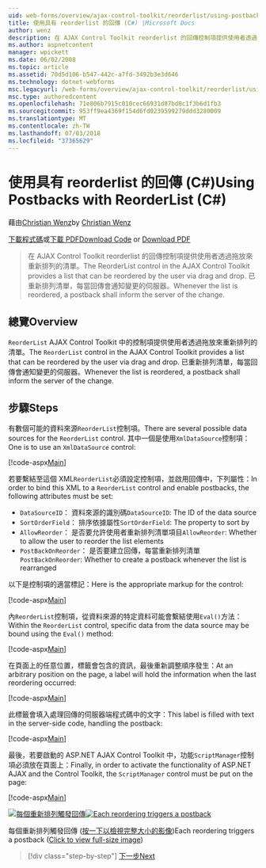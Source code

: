 ```yaml
---
uid: web-forms/overview/ajax-control-toolkit/reorderlist/using-postbacks-with-reorderlist-cs
title: 使用具有 reorderlist 的回傳 (C#) |Microsoft Docs
author: wenz
description: 在 AJAX Control Toolkit reorderlist 的回傳控制項提供使用者透過拖放來重新排列的清單。 已重新排列清單，每當 po...
ms.author: aspnetcontent
manager: wpickett
ms.date: 06/02/2008
ms.topic: article
ms.assetid: 70d5d106-b547-442c-a7fd-3492b3e3d646
ms.technology: dotnet-webforms
msc.legacyurl: /web-forms/overview/ajax-control-toolkit/reorderlist/using-postbacks-with-reorderlist-cs
msc.type: authoredcontent
ms.openlocfilehash: 71e806b7915c010cec66931d87bd8c1f3b6d1fb3
ms.sourcegitcommit: 953ff9ea4369f154d6fd0239599279ddd3280009
ms.translationtype: MT
ms.contentlocale: zh-TW
ms.lasthandoff: 07/03/2018
ms.locfileid: "37365629"
---
```

<a name="using-postbacks-with-reorderlist-c"></a><span data-ttu-id="52b2f-104">使用具有 reorderlist 的回傳 (C#)</span><span class="sxs-lookup"><span data-stu-id="52b2f-104">Using Postbacks with ReorderList (C#)</span></span>
====================
<span data-ttu-id="52b2f-105">藉由[Christian Wenz](https://github.com/wenz)</span><span class="sxs-lookup"><span data-stu-id="52b2f-105">by [Christian Wenz](https://github.com/wenz)</span></span>

<span data-ttu-id="52b2f-106">[下載程式碼](http://download.microsoft.com/download/9/3/f/93f8daea-bebd-4821-833b-95205389c7d0/ReorderList4.cs.zip)或[下載 PDF](http://download.microsoft.com/download/2/d/c/2dc10e34-6983-41d4-9c08-f78f5387d32b/reorderlist4CS.pdf)</span><span class="sxs-lookup"><span data-stu-id="52b2f-106">[Download Code](http://download.microsoft.com/download/9/3/f/93f8daea-bebd-4821-833b-95205389c7d0/ReorderList4.cs.zip) or [Download PDF](http://download.microsoft.com/download/2/d/c/2dc10e34-6983-41d4-9c08-f78f5387d32b/reorderlist4CS.pdf)</span></span>

> <span data-ttu-id="52b2f-107">在 AJAX Control Toolkit reorderlist 的回傳控制項提供使用者透過拖放來重新排列的清單。</span><span class="sxs-lookup"><span data-stu-id="52b2f-107">The ReorderList control in the AJAX Control Toolkit provides a list that can be reordered by the user via drag and drop.</span></span> <span data-ttu-id="52b2f-108">已重新排列清單，每當回傳會通知變更的伺服器。</span><span class="sxs-lookup"><span data-stu-id="52b2f-108">Whenever the list is reordered, a postback shall inform the server of the change.</span></span>


## <a name="overview"></a><span data-ttu-id="52b2f-109">總覽</span><span class="sxs-lookup"><span data-stu-id="52b2f-109">Overview</span></span>

<span data-ttu-id="52b2f-110">`ReorderList` AJAX Control Toolkit 中的控制項提供使用者透過拖放來重新排列的清單。</span><span class="sxs-lookup"><span data-stu-id="52b2f-110">The `ReorderList` control in the AJAX Control Toolkit provides a list that can be reordered by the user via drag and drop.</span></span> <span data-ttu-id="52b2f-111">已重新排列清單，每當回傳會通知變更的伺服器。</span><span class="sxs-lookup"><span data-stu-id="52b2f-111">Whenever the list is reordered, a postback shall inform the server of the change.</span></span>

## <a name="steps"></a><span data-ttu-id="52b2f-112">步驟</span><span class="sxs-lookup"><span data-stu-id="52b2f-112">Steps</span></span>

<span data-ttu-id="52b2f-113">有數個可能的資料來源`ReorderList`控制項。</span><span class="sxs-lookup"><span data-stu-id="52b2f-113">There are several possible data sources for the `ReorderList` control.</span></span> <span data-ttu-id="52b2f-114">其中一個是使用`XmlDataSource`控制項：</span><span class="sxs-lookup"><span data-stu-id="52b2f-114">One is to use an `XmlDataSource` control:</span></span>

[!code-aspx[Main](using-postbacks-with-reorderlist-cs/samples/sample1.aspx)]

<span data-ttu-id="52b2f-115">若要繫結至這個 XML`ReorderList`必須設定控制項，並啟用回傳中，下列屬性：</span><span class="sxs-lookup"><span data-stu-id="52b2f-115">In order to bind this XML to a `ReorderList` control and enable postbacks, the following attributes must be set:</span></span>

- <span data-ttu-id="52b2f-116">`DataSourceID`： 資料來源的識別碼</span><span class="sxs-lookup"><span data-stu-id="52b2f-116">`DataSourceID`: The ID of the data source</span></span>
- <span data-ttu-id="52b2f-117">`SortOrderField`： 排序依據屬性</span><span class="sxs-lookup"><span data-stu-id="52b2f-117">`SortOrderField`: The property to sort by</span></span>
- <span data-ttu-id="52b2f-118">`AllowReorder`： 是否要允許使用者重新排列清單項目</span><span class="sxs-lookup"><span data-stu-id="52b2f-118">`AllowReorder`: Whether to allow the user to reorder the list elements</span></span>
- <span data-ttu-id="52b2f-119">`PostBackOnReorder`： 是否要建立回傳，每當重新排列清單</span><span class="sxs-lookup"><span data-stu-id="52b2f-119">`PostBackOnReorder`: Whether to create a postback whenever the list is rearranged</span></span>

<span data-ttu-id="52b2f-120">以下是控制項的適當標記：</span><span class="sxs-lookup"><span data-stu-id="52b2f-120">Here is the appropriate markup for the control:</span></span>

[!code-aspx[Main](using-postbacks-with-reorderlist-cs/samples/sample2.aspx)]

<span data-ttu-id="52b2f-121">內`ReorderList`控制項，從資料來源的特定資料可能會繫結使用`Eval()`方法：</span><span class="sxs-lookup"><span data-stu-id="52b2f-121">Within the `ReorderList` control, specific data from the data source may be bound using the `Eval()` method:</span></span>

[!code-aspx[Main](using-postbacks-with-reorderlist-cs/samples/sample3.aspx)]

<span data-ttu-id="52b2f-122">在頁面上的任意位置，標籤會包含的資訊，最後重新調整順序發生：</span><span class="sxs-lookup"><span data-stu-id="52b2f-122">At an arbitrary position on the page, a label will hold the information when the last reordering occurred:</span></span>

[!code-aspx[Main](using-postbacks-with-reorderlist-cs/samples/sample4.aspx)]

<span data-ttu-id="52b2f-123">此標籤會填入處理回傳的伺服器端程式碼中的文字：</span><span class="sxs-lookup"><span data-stu-id="52b2f-123">This label is filled with text in the server-side code, handling the postback:</span></span>

[!code-aspx[Main](using-postbacks-with-reorderlist-cs/samples/sample5.aspx)]

<span data-ttu-id="52b2f-124">最後，若要啟動的 ASP.NET AJAX Control Toolkit 中，功能`ScriptManager`控制項必須放在頁面上：</span><span class="sxs-lookup"><span data-stu-id="52b2f-124">Finally, in order to activate the functionality of ASP.NET AJAX and the Control Toolkit, the `ScriptManager` control must be put on the page:</span></span>

[!code-aspx[Main](using-postbacks-with-reorderlist-cs/samples/sample6.aspx)]


<span data-ttu-id="52b2f-125">[![每個重新排列觸發回傳](using-postbacks-with-reorderlist-cs/_static/image2.png)](using-postbacks-with-reorderlist-cs/_static/image1.png)</span><span class="sxs-lookup"><span data-stu-id="52b2f-125">[![Each reordering triggers a postback](using-postbacks-with-reorderlist-cs/_static/image2.png)](using-postbacks-with-reorderlist-cs/_static/image1.png)</span></span>

<span data-ttu-id="52b2f-126">每個重新排列觸發回傳 ([按一下以檢視完整大小的影像](using-postbacks-with-reorderlist-cs/_static/image3.png))</span><span class="sxs-lookup"><span data-stu-id="52b2f-126">Each reordering triggers a postback ([Click to view full-size image](using-postbacks-with-reorderlist-cs/_static/image3.png))</span></span>

> [!div class="step-by-step"]
> [<span data-ttu-id="52b2f-127">下一步</span><span class="sxs-lookup"><span data-stu-id="52b2f-127">Next</span></span>](drag-and-drop-via-reorderlist-cs.md)
